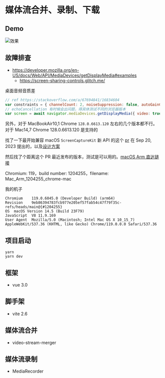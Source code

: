 # 媒体流合并、录制、下载

## Demo
![效果](https://github.com/gws0920/video-stream/blob/master/public/demo.png)

## 故障排查
- https://developer.mozilla.org/en-US/docs/Web/API/MediaDevices/getDisplayMedia#examples
  - https://screen-sharing-controls.glitch.me/

桌面音频音质差
```js
// ref https://stackoverflow.com/a/67694841/16834604
var constraints = { channelCount: 2, noiseSuppression: false, autoGainControl: false, }
// echoCancellation 有时候会出问题，得具体测试不同的浏览器版本
var screen = await navigator.mediaDevices.getDisplayMedia({ video: true, audio: constraints })
```

另外，对于 MacBookAir10,1 Chrome `128.0.6613.120` 左右的几个版本都不行。对于 Mac14,7 Chrome 128.0.6613.120 是支持的

找了一下最开始兼容 macOS `ScreenCaptureKit` 新 API 的这个 [pr](https://chromium-review.googlesource.com/c/chromium/src/+/4774561) 在 Sep 20, 2023 提出的，以及[设计方案](https://docs.google.com/document/d/1v-or4bSTeBjnO5nQe4lNRWtSBAOjD-7coYgqSucg1mU)

然后找了个距离这个 PR 最近发布的版本，测试是可以用的。[macOS Arm 直达链接](https://commondatastorage.googleapis.com/chromium-browser-snapshots/index.html?prefix=Mac_Arm/1204255/)

Chromium: 119，build number: 1204255，filename: Mac_Arm_1204255_chrome-mac

我的机子
```
Chromium	119.0.6045.0 (Developer Build) (arm64) 
Revision	9eb86394783fcb977e205ef57fab54c47f79f35c-refs/heads/main@{#1204255}
OS	macOS Version 14.5 (Build 23F79)
JavaScript	V8 11.9.169
User Agent	Mozilla/5.0 (Macintosh; Intel Mac OS X 10_15_7) AppleWebKit/537.36 (KHTML, like Gecko) Chrome/119.0.0.0 Safari/537.36
```


## 项目启动
```
yarn
yarn dev
```
## 框架
- vue 3.0
## 脚手架
- vite 2.6
## 媒体流合并
- video-stream-merger
## 媒体流录制
- MediaRecorder
